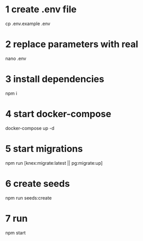# 1 create .env file
cp .env.example .env

# 2 replace parameters with real
nano .env

# 3 install dependencies
npm i

# 4 start docker-compose
docker-compose up -d

# 5 start migrations
npm run [knex:migrate:latest || pg:migrate:up]

# 6 create seeds
npm run seeds:create

# 7 run
npm start
